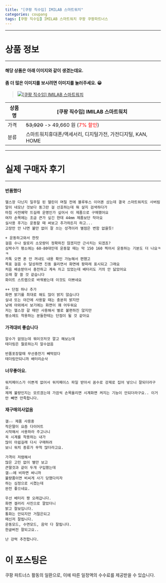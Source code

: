 ```yaml
---
title: "[쿠팡 직수입] IMILAB 스마트워치"
categories: coupang
tags: [쿠팡 직수입] IMILAB 스마트워치 쿠팡 쿠팡파트너스
---
```

---

# 상품 정보

---

#### 해당 상품은 아래 이미지와 같이 생겼는데요. 
#### 좀 더 많은 이미지를 보시려면 이미지를 눌러주세요. 😀
> [![[쿠팡 직수입] IMILAB 스마트워치](https://static.coupangcdn.com/image/retail/images/2021/04/19/13/1/20d31054-a47a-4e3a-8ccf-88c49f0b97ae.jpg)](https://link.coupang.com/re/AFFSDP?lptag=AF4416228&subid=AF4416228&pageKey=5408866239&itemId=8127295924&vendorItemId=75415558856&traceid=V0-113-bb0661cb3d3fbc36)

상품명 | [쿠팡 직수입] IMILAB 스마트워치
-------|-------
가격 | ~~53,920~~ -> 49,660 원 (<span style="color:red">7% 할인</span>)
분류 | 스마트워치휴대폰/액세서리, 디지털가전, 가전디지털, KAN, HOME

---

# 실제 구매자 후기

---


####    반품했다
    헬스장 다닌지 일주일 된 헬린이 며칠 전에 블루투스 이어폰 샀는데 결국 스마트워치도 사버림
    알이 네모난 것보다 동그란 걸 선호하는데 뭐 살지 검색하다가
    마침 사전예약 뜨길래 운명인가 싶어서 이 제품으로 구매했어요
    여자 손목에는 조금 큰가 싶긴 한데 44mm 제품보단 작아요
    실사용 후기는 운동할 때 써보고 추가하든지 하고...
    고장만 안 나면 불만 없이 잘 쓰는 성격이라 별점은 변함 없을듯!
    
    + 운동하고와서 한컷
    걸음 수나 칼로리 소모량이 정확하진 않겠지만 근사치는 되겠죠?
    심박수가 평소에는 60-80대인데 운동할 때는 막 150 160 찍어서 운동하는 기분도 더 나요ㅋㅋ
    카톡 오면 폰 안 꺼내도 내용 확인 가능해서 편했고
    목표 걸음 수 달성하면 진동 울리면서 화면에 팡파레 표시되고 그래요
    처음 배송받아서 충전하고 계속 차고 있었는데 배터리도 거의 안 닳았어요
    오래 잘 쓸 것 같습니다
    화이트 스트랩으로 바꿔봤는데 이것도 이쁘네요
    
    ++ 단점 하나 추가
    화면 밝기를 최대로 해도 많이 밝지 않습니다
    실내 또는 야간에 사용할 때는 충분히 밝지만
    낮에 야외에서 보기에는 화면이 꽤 어두워요
    저는 헬스장 갈 때만 사용해서 별로 불편하진 않지만
    평소에도 착용하는 분들한테는 단점이 될 것 같아요

####    가격대비 좋습니다
    알수가 없었는데 뭐이것저것 깔고 해보는데
    테더링은 뭘로하는지 알수없음
    
    반품포장할때 무선충전기 빼먹었다
    테더링안되니까 배터리순삭

####    너무좋아요.
    워치페이스가 이쁜게 없어서 워치페이스 파일 받아서 꼼수로 강제로 집어 넣으니 잘되더라구요.
    제께 불량인지는 모르겠는데 가끔씩 손목올리면 시계화면 켜지는 기능이 안되더라구요.. 이거만 빼면 만족합니다.

####    재구매의사없음
    갤☆☆ 제품 사용중 
    작은딸이 요즘 다이어트
    시작해서 사용하라 주고나니
    꼭 시계를 착용하는 내가
    많이 아쉽길래 다시 구매하려
    보니 워치 종류가 무척 많더라고요.
    
    가격이 저렴해서
    많은 고민 없이 별만 보고
    큰딸것과 같이 두개 구입했는데
    갤☆☆에 비하면 싸니까
    불량품이면 비씨게 사기 당했다치자
    하는 심정으로 시켰는데
    완전 좋으네요.
    
    우선 베터리 짱 오래갑니다.
    화면 겔러리 사진으로 깔았더니
    밝고 잘보입니다.
    통화는 안되지만 거절은되고
    메신저 잘됩니다.
    운동모드, 수면모드, 음악 다 잘됩니다.
    한글버전 잘되고요..
    
    난 강력 추천합니다.



# 이 포스팅은
쿠팡 파트너스 활동의 일환으로, 이에 따른 일정액의 수수료를 제공받을 수 있습니다.